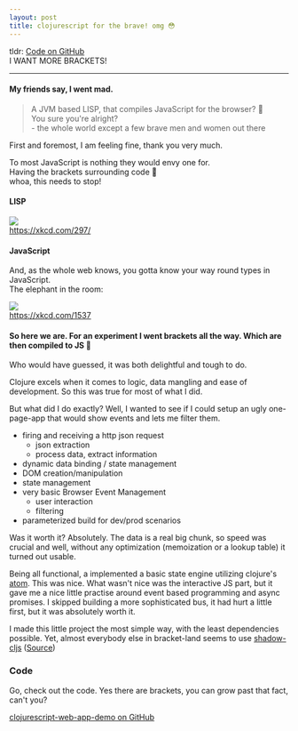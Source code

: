 ```yaml
---
layout: post
title: clojurescript for the brave! omg 😳
---
```


tldr: [Code on GitHub](https://github.com/simonneutert/clojurescript-web-app-demo)  
I WANT MORE BRACKETS!

---

#### My friends say, I went mad.

> A JVM based LISP, that compiles JavaScript for the browser? 🤯  
> You sure you're alright?  
> \- the whole world except a few brave men and women out there

First and foremost, I am feeling fine, thank you very much.

To most JavaScript is nothing they would envy one for.  
Having the brackets surrounding code 🤯  
whoa, this needs to stop!

#### LISP

<img src="https://imgs.xkcd.com/comics/lisp_cycles.png" max-width="100%" /><br />
<a >https://xkcd.com/297/</a>

#### JavaScript

And, as the whole web knows, you gotta know your way round types in JavaScript.  
The elephant in the room:

<img src="https://imgs.xkcd.com/comics/types.png" max-width="100%" /><br />
<a >https://xkcd.com/1537</a>

#### So here we are. For an experiment I went brackets all the way. Which are then compiled to JS 🥹

Who would have guessed, it was both delightful and tough to do.

Clojure excels when it comes to logic, data mangling and ease of development. So this was true for most of what I did.

But what did I do exactly? Well, I wanted to see if I could setup an ugly one-page-app that would show events and lets me filter them.

- firing and receiving a http json request
  - json extraction
  - process data, extract information
- dynamic data binding / state management
- DOM creation/manipulation
- state management
- very basic Browser Event Management
  - user interaction
  - filtering
- parameterized build for dev/prod scenarios

Was it worth it? Absolutely. The data is a real big chunk, so speed was crucial and well, without any optimization (memoization or a lookup table) it turned out usable.

Being all functional, a implemented a basic state engine utilizing clojure's [atom](https://clojuredocs.org/clojure.core/atom). This was nice. What wasn't nice was the interactive JS part, but it gave me a nice little practise around event based programming and async promises. I skipped building a more sophisticated bus, it had hurt a little first, but it was absolutely worth it.

I made this little project the most simple way, with the least dependencies possible. Yet, almost everybody else in bracket-land seems to use [shadow-cljs](https://github.com/thheller/shadow-cljs) ([Source](https://clojure.org/news/2022/06/02/state-of-clojure-2022))

### Code

Go, check out the code. Yes there are brackets, you can grow past that fact, can't you?

[clojurescript-web-app-demo on GitHub](https://github.com/simonneutert/clojurescript-web-app-demo)  
